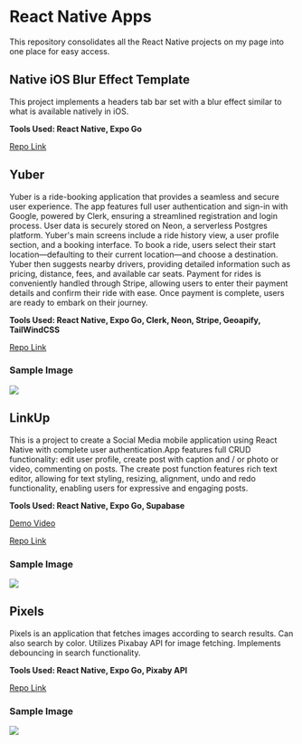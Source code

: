 # React Native Apps

This repository consolidates all the React Native projects on my page into one place for easy access.

## Native iOS Blur Effect Template

This project implements a headers tab bar set with a blur effect similar to what is available natively in iOS.

<b>Tools Used: React Native, Expo Go</b>

[Repo Link](https://github.com/a-moses-varghese/native-ios-blur)

## Yuber

Yuber is a ride-booking application that provides a seamless and secure user experience. The app features full user authentication and sign-in with Google, powered by Clerk, ensuring a streamlined registration and login process. User data is securely stored on Neon, a serverless Postgres platform. Yuber's main screens include a ride history view, a user profile section, and a booking interface. To book a ride, users select their start location—defaulting to their current location—and choose a destination. Yuber then suggests nearby drivers, providing detailed information such as pricing, distance, fees, and available car seats. Payment for rides is conveniently handled through Stripe, allowing users to enter their payment details and confirm their ride with ease. Once payment is complete, users are ready to embark on their journey.

<b>Tools Used: React Native, Expo Go, Clerk, Neon, Stripe, Geoapify, TailWindCSS</b>

[Repo Link](https://github.com/MosesDVarghese/uber-clone)

### Sample Image

<img src="assets/yuber.png">

## LinkUp

This is a project to create a Social Media mobile application using React Native with complete user authentication.App features full CRUD functionality: edit user profile, create post with caption and / or photo or video, commenting on posts. The create post function features rich text editor, allowing for text styling, resizing, alignment, undo and redo functionality, enabling users for expressive and engaging posts.

<b>Tools Used: React Native, Expo Go, Supabase</b>

[Demo Video](https://github.com/MosesDVarghese/supa-social-app/blob/master/assets/videos/demo-video.mp4)

[Repo Link](https://github.com/MosesDVarghese/supa-social-app)

### Sample Image

<img src="assets/linkup.png">

## Pixels

Pixels is an application that fetches images according to search results. Can also search by color. Utilizes Pixabay API for image fetching. Implements debouncing in search functionality.

<b>Tools Used: React Native, Expo Go, Pixaby API</b>

[Repo Link](https://github.com/MosesDVarghese/wallpaper-app)

### Sample Image

<img src="assets/pixels.png">
